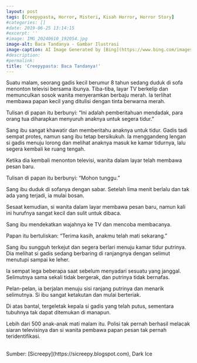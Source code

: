 ```yaml
---
layout: post
tags: [Creepypasta, Horror, Misteri, Kisah Horror, Horror Story]
#categories: []
#date: 2019-06-25 13:14:15
#excerpt: ''
#image: IMG_20240610_192054.jpg
image-alt: Baca Tandanya - Gambar Ilustrasi 
image-caption: AI Image Generated by [Bing](https://www.bing.com/images/create/gambarkan-sebuah-adegan-di-mana-seorang-wanita-ber/1-6666ea490de6454e979514a3dfa7f97c?id=UGNBo%2bx5TOn9vAmy0nXoDw%3d%3d&view=detailv2&idpp=genimg&thId=OIG4.igJbeFLvweB0ztpCFm1w&FORM=GCRIDP&mode=overlay)
#description:
#permalink:
title: 'Creepypasta: Baca Tandanya!'
---
```





Suatu malam, seorang gadis kecil berumur 8 tahun sedang duduk di sofa menonton televisi bersama ibunya. Tiba-tiba, layar TV berkelip dan memunculkan sosok wanita menyeramkan berbaju merah. Ia terlihat membawa papan kecil yang ditulisi dengan tinta berwarna merah.

Tulisan di papan itu berbunyi: “Ini adalah pemberitahuan mendadak, para orang tua diharapkan menyuruh anaknya untuk segera tidur.”

Sang ibu sangat khawatir dan memberitahu anaknya untuk tidur. Gadis tadi sempat protes, namun sang ibu tetap bersikukuh. Ia menggandeng lengan si gadis menuju lorong dan melihat anaknya masuk ke kamar tidurnya, lalu segera kembali ke ruang tengah.

Ketika dia kembali menonton televisi, wanita dalam layar telah membawa pesan baru.

Tulisan di papan itu berbunyi: “Mohon tunggu.”

Sang ibu duduk di sofanya dengan sabar. Setelah lima menit berlalu dan tak ada yang terjadi, ia mulai bosan.

Sesaat kemudian, si wanita dalam layar membawa pesan baru, namun kali ini hurufnya sangat kecil dan sulit untuk dibaca.

Sang ibu mendekatkan wajahnya ke TV dan mencoba membacanya.

Papan itu bertuliskan: “Terima kasih, anakmu telah mati sekarang.”

Sang ibu sungguh terkejut dan segera berlari menuju kamar tidur putrinya. Dia melihat si gadis sedang berbaring di ranjangnya dengan selimut menutupi sampai ke leher.

Ia sempat lega beberapa saat sebelum menyadari sesuatu yang janggal. Selimutnya sama sekali tidak bergerak, dan putrinya tidak bernafas.

Pelan-pelan, ia berjalan menuju sisi ranjang putrinya dan menarik selimutnya. Si ibu sangat ketakutan dan mulai berteriak.

Di atas bantal, tergeletak kepala si gadis yang telah putus, sementara tubuhnya tak dapat ditemukan di manapun.

Lebih dari 500 anak-anak mati malam itu. Polisi tak pernah berhasil melacak siaran televisinya dan si wanita pembawa papan pesan tak pernah teridentifikasi.


<br>
Sumber: [Sicreepy](https://sicreepy.blogspot.com), Dark Ice

